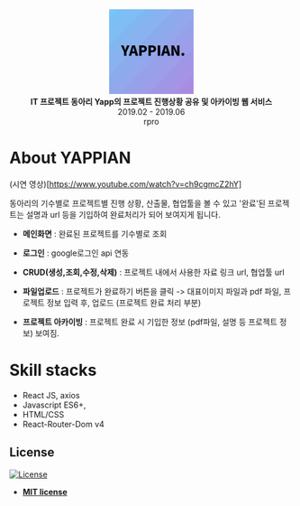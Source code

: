<div align="center">
	<div><a href="[https://www.youtube.com/watch?v=ch9cgmcZ2hY](https://www.youtube.com/watch?v=ch9cgmcZ2hY)"><img src="./src/img/sample-photo.jpeg" title="mainphoto" alt="mainphoto" width="150px" height="150px"></a></div>
	<strong>IT 프로젝트 동아리 Yapp의 프로젝트 진행상황 공유 및 아카이빙 웹 서비스</strong>
	<div>2019.02 - 2019.06</div>rpro
</div>

# About YAPPIAN

(시연 영상)[https://www.youtube.com/watch?v=ch9cgmcZ2hY]

동아리의 기수별로 프로젝트별 진행 상황, 산출물, 협업툴을 볼 수 있고 '완료’된 프로젝트는 설명과 url 등을 기입하여 완료처리가 되어 보여지게 됩니다.

- **메인화면** : 완료된 프로젝트를 기수별로 조회

- **로그인** : google로그인 api 연동

- **CRUD(생성,조회,수정,삭제)** : 프로젝트 내에서 사용한 자료 링크 url, 협업툴 url

- **파일업로드** : 프로젝트가 완료하기 버튼을 클릭 -> 대표이미지 파일과 pdf 파일, 프로젝트 정보 입력 후, 업로드 (프로젝트 완료 처리 부분)
- **프로젝트 아카이빙** : 프로젝트 완료 시 기입한 정보 (pdf파일, 설명 등 프로젝트 정보) 보여짐.

# Skill stacks 
- React JS, axios
- Javascript ES6+, 
- HTML/CSS
- React-Router-Dom v4

## License

[![License](http://img.shields.io/:license-mit-blue.svg?style=flat-square)](http://badges.mit-license.org)

- **[MIT license](http://opensource.org/licenses/mit-license.php)**